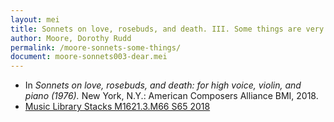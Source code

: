 ```yaml
---
layout: mei
title: Sonnets on love, rosebuds, and death. III. Some things are very dear to me
author: Moore, Dorothy Rudd
permalink: /moore-sonnets-some-things/
document: moore-sonnets003-dear.mei
---
```


- In *Sonnets on love, rosebuds, and death: for high voice, violin, and piano (1976).* New York, N.Y.: American Composers Alliance BMI, 2018.
- <a href="https://tufts.primo.exlibrisgroup.com/permalink/01TUN_INST/1kc9gia/alma991018220948503851" target="_blank">Music Library Stacks M1621.3.M66 S65 2018</a>
